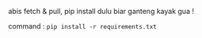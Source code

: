abis fetch & pull, pip install dulu biar ganteng kayak gua !

command : `pip install -r requirements.txt`

